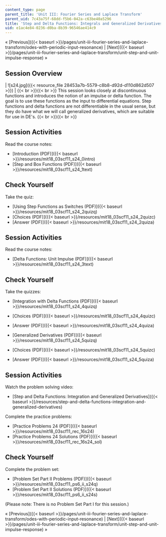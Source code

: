 ```yaml
---
content_type: page
parent_title: 'Unit III: Fourier Series and Laplace Transform'
parent_uid: 7c43a75f-68dd-f5b6-042a-c63be40a5296
title: 'Step and Delta Functions: Integrals and Generalized Derivatives'
uid: e1ac4e84-0236-d0ba-8b39-96546ae414c9
---
```


« [Previous]({{< baseurl >}}/pages/unit-iii-fourier-series-and-laplace-transform/odes-with-periodic-input-resonance) | [Next]({{< baseurl >}}/pages/unit-iii-fourier-series-and-laplace-transform/unit-step-and-unit-impulse-response) »

Session Overview
----------------

| ![s24.jpg]({{< resource_file 28453a7b-5579-c8b8-d92d-d110d862d507 >}}) |  {{< br >}}{{< br >}} This session looks closely at discontinuous functions and introduces the notion of an impulse or delta function. The goal is to use these functions as the input to differential equations. Step functions and delta functions are not differentiable in the usual sense, but they do have what we will call generalized derivatives, which are suitable for use in DE's. {{< br >}}{{< br >}}  

Session Activities
------------------

Read the course notes:

*   [Introduction (PDF)]({{< baseurl >}}/resources/mit18_03scf11_s24_0intro)
*   [Step and Box Functions (PDF)]({{< baseurl >}}/resources/mit18_03scf11_s24_1text)

Check Yourself
--------------

Take the quiz:

*   [Using Step Functions as Switches (PDF)]({{< baseurl >}}/resources/mit18_03scf11_s24_2quizq)
*   [Choices (PDF)]({{< baseurl >}}/resources/mit18_03scf11_s24_2quizc)
*   [Answer (PDF)]({{< baseurl >}}/resources/mit18_03scf11_s24_2quiza)

Session Activities
------------------

Read the course notes:

*   [Delta Functions: Unit Impulse (PDF)]({{< baseurl >}}/resources/mit18_03scf11_s24_3text)

Check Yourself
--------------

Take the quizzes:

*   [Integration with Delta Functions (PDF)]({{< baseurl >}}/resources/mit18_03scf11_s24_4quizq)
*   [Choices (PDF)]({{< baseurl >}}/resources/mit18_03scf11_s24_4quizc)
*   [Answer (PDF)]({{< baseurl >}}/resources/mit18_03scf11_s24_4quiza)
  
*   [Generalized Derivatives (PDF)]({{< baseurl >}}/resources/mit18_03scf11_s24_5quizq)
*   [Choices (PDF)]({{< baseurl >}}/resources/mit18_03scf11_s24_5quizc)
*   [Answer (PDF)]({{< baseurl >}}/resources/mit18_03scf11_s24_5quiza)

Session Activities
------------------

Watch the problem solving video:

*   [Step and Delta Functions: Integration and Generalized Derivatives]({{< baseurl >}}/resources/step-and-delta-functions-integration-and-generalized-derivatives)

Complete the practice problems:

*   [Practice Problems 24 (PDF)]({{< baseurl >}}/resources/mit18_03scf11_rec_16s24)
*   [Practice Problems 24 Solutions (PDF)]({{< baseurl >}}/resources/mit18_03scf11_rec_16s24_sol)

Check Yourself
--------------

Complete the problem set:

*   [Problem Set Part II Problems (PDF)]({{< baseurl >}}/resources/mit18_03scf11_ps6_ii_s24q)
*   [Problem Set Part II Solutions (PDF)]({{< baseurl >}}/resources/mit18_03scf11_ps6_ii_s24s)

(Please note: There is no Problem Set Part I for this session.)

« [Previous]({{< baseurl >}}/pages/unit-iii-fourier-series-and-laplace-transform/odes-with-periodic-input-resonance) | [Next]({{< baseurl >}}/pages/unit-iii-fourier-series-and-laplace-transform/unit-step-and-unit-impulse-response) »